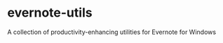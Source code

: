 evernote-utils
==============

A collection of productivity-enhancing utilities for Evernote for Windows
